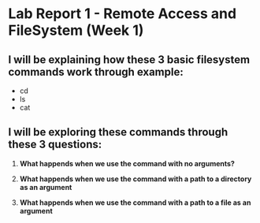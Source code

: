 # Lab Report 1 - Remote Access and FileSystem (Week 1)

## I will be explaining how these 3 basic filesystem commands work through example: 

* cd
* ls
* cat

## I will be exploring these commands through these 3 questions:

1) **What happends when we use the command with no arguments?**



2) **What happends when we use the command with a path to a directory as an argument**



3) **What happends when we use the command with a path to a file as an argument**
      
